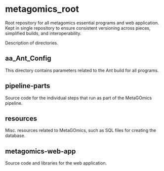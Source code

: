 # metagomics_root
Root repository for all metagomics essential programs and web application. Kept in single repository to ensure consistent versioning across pieces, simplified builds, and interoperability.

Description of directories.

## aa_Ant_Config
This directory contains parameters related to the Ant build for all programs.

## pipeline-parts
Source code for the individual steps that run as part of the MetaGOmics pipeline.

## resources
Misc. resources related to MetaGOmics, such as SQL files for creating the database.

## metagomics-web-app
Source code and libraries for the web application.
